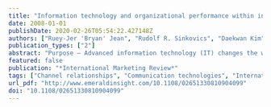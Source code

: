 ```yaml
---
title: "Information technology and organizational performance within international business to business relationships: A review and an integrated conceptual framework"
date: 2008-01-01
publishDate: 2020-02-26T05:54:22.427148Z
authors: ["Ruey-Jer 'Bryan' Jean", "Rudolf R. Sinkovics", "Daekwan Kim"]
publication_types: ["2"]
abstract: "Purpose – Advanced information technology (IT) changes the way companies manage cross-border supply chains. This paper examines the role of IT in the context of international business to business (B2B) relationship and its contribution to supply chain performance. Design/methodology/approach – This literature review paper develops a conceptual model of IT-mediated relationships in international supply chain relationships. The framework integrates transaction cost economics and resource-based theory perspectives and argues that IT capabilities facilitate supply chain performance, deter partner's opportunism and this process is mediated by B2B processes. Moreover, environmental, relational, cultural and country level moderators are examined. Findings – It is suggested that IT capabilities contribute directly to improved organizational process such as coordination, transaction specific investment, absorptive capacity and monitoring. These in turn contribute to strategic and operational performance outcomes. Against a resource-based as well as a transaction-cost theory background it is suggested that partner interdependence and environmental, country and cultural factors moderate the process of IT contribution on performance. Research limitations/implications – The paper provides a number of propositions which can be tested empirically in future studies. Practical implications – Managers should focus on the complementarities of IT capabilities. Electronic integration in combination with, for example, human IT resources may enhance supply chain performance and mitigate the moderating effects of environmental, relational, cultural and country factors. Originality/value – The paper develops an integrated conceptual model and propositions which contribute to a clarification of the ambiguous nature of the IT-business value in international B2B relationship."
featured: false
publication: "*International Marketing Review*"
tags: ["Channel relationships", "Communication technologies", "International business", "Organizational performance", "IT", "ICT", "business to business", ""]
url_pdf: "http://www.emeraldinsight.com/10.1108/02651330810904099"
doi: "10.1108/02651330810904099"
---
```


